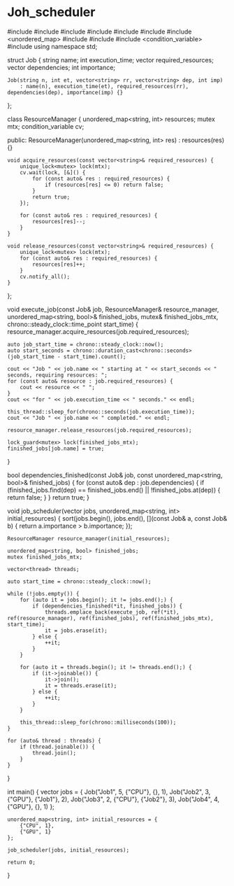 # Joh_scheduler
#include <iostream>
#include <vector>
#include <string>
#include <thread>
#include <chrono>
#include <algorithm>
#include <unordered_map>
#include <set>
#include <mutex>
#include <condition_variable>
#include <ctime>
using namespace std;

struct Job {
    string name;
    int execution_time;
    vector<string> required_resources;
    vector<string> dependencies;
    int importance;

    Job(string n, int et, vector<string> rr, vector<string> dep, int imp)
        : name(n), execution_time(et), required_resources(rr), dependencies(dep), importance(imp) {}
};

class ResourceManager {
    unordered_map<string, int> resources;
    mutex mtx;
    condition_variable cv;

public:
    ResourceManager(unordered_map<string, int> res) : resources(res) {}

    void acquire_resources(const vector<string>& required_resources) {
        unique_lock<mutex> lock(mtx);
        cv.wait(lock, [&]() {
            for (const auto& res : required_resources) {
                if (resources[res] <= 0) return false;
            }
            return true;
        });

        for (const auto& res : required_resources) {
            resources[res]--;
        }
    }

    void release_resources(const vector<string>& required_resources) {
        unique_lock<mutex> lock(mtx);
        for (const auto& res : required_resources) {
            resources[res]++;
        }
        cv.notify_all();
    }
};

void execute_job(const Job& job, ResourceManager& resource_manager, unordered_map<string, bool>& finished_jobs, mutex& finished_jobs_mtx, chrono::steady_clock::time_point start_time) {
    resource_manager.acquire_resources(job.required_resources);

    auto job_start_time = chrono::steady_clock::now();
    auto start_seconds = chrono::duration_cast<chrono::seconds>(job_start_time - start_time).count();

    cout << "Job " << job.name << " starting at " << start_seconds << " seconds, requiring resources: ";
    for (const auto& resource : job.required_resources) {
        cout << resource << " ";
    }
    cout << "for " << job.execution_time << " seconds." << endl;

    this_thread::sleep_for(chrono::seconds(job.execution_time));
    cout << "Job " << job.name << " completed." << endl;

    resource_manager.release_resources(job.required_resources);

    lock_guard<mutex> lock(finished_jobs_mtx);
    finished_jobs[job.name] = true;
}

bool dependencies_finished(const Job& job, const unordered_map<string, bool>& finished_jobs) {
    for (const auto& dep : job.dependencies) {
        if (finished_jobs.find(dep) == finished_jobs.end() || !finished_jobs.at(dep)) {
            return false;
        }
    }
    return true;
}

void job_scheduler(vector<Job> jobs, unordered_map<string, int> initial_resources) {
    sort(jobs.begin(), jobs.end(), [](const Job& a, const Job& b) {
        return a.importance > b.importance;
    });

    ResourceManager resource_manager(initial_resources);

    unordered_map<string, bool> finished_jobs;
    mutex finished_jobs_mtx;

    vector<thread> threads;

    auto start_time = chrono::steady_clock::now();

    while (!jobs.empty()) {
        for (auto it = jobs.begin(); it != jobs.end();) {
            if (dependencies_finished(*it, finished_jobs)) {
                threads.emplace_back(execute_job, ref(*it), ref(resource_manager), ref(finished_jobs), ref(finished_jobs_mtx), start_time);
                it = jobs.erase(it);
            } else {
                ++it;
            }
        }

        for (auto it = threads.begin(); it != threads.end();) {
            if (it->joinable()) {
                it->join();
                it = threads.erase(it);
            } else {
                ++it;
            }
        }

        this_thread::sleep_for(chrono::milliseconds(100));
    }

    for (auto& thread : threads) {
        if (thread.joinable()) {
            thread.join();
        }
    }
}

int main() {
    vector<Job> jobs = {
        Job("Job1", 5, {"CPU"}, {}, 1),
        Job("Job2", 3, {"GPU"}, {"Job1"}, 2),
        Job("Job3", 2, {"CPU"}, {"Job2"}, 3),
        Job("Job4", 4, {"GPU"}, {}, 1)
    };

    unordered_map<string, int> initial_resources = {
        {"CPU", 1},
        {"GPU", 1}
    };

    job_scheduler(jobs, initial_resources);

    return 0;
}

